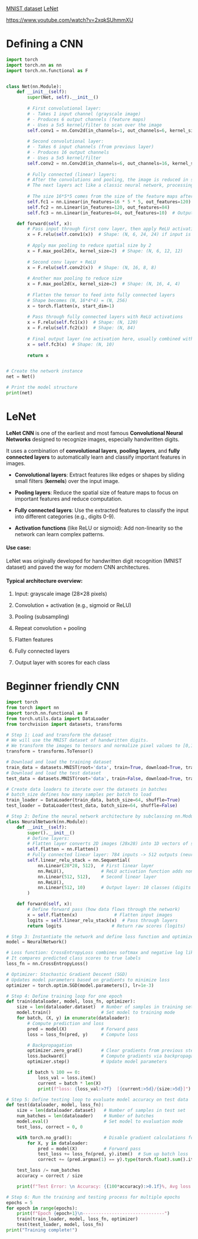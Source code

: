 [MNIST dataset](https://en.wikipedia.org/wiki/MNIST_database)
[LeNet](https://en.wikipedia.org/wiki/LeNet)

https://www.youtube.com/watch?v=2xqkSUhmmXU


# Defining a CNN
```python
import torch
import torch.nn as nn
import torch.nn.functional as F


class Net(nn.Module):
    def __init__(self):
        super(Net, self).__init__()
        
        # First convolutional layer:
        # - Takes 1 input channel (grayscale image)
        # - Produces 6 output channels (feature maps)
        # - Uses a 5x5 kernel/filter to scan over the image
        self.conv1 = nn.Conv2d(in_channels=1, out_channels=6, kernel_size=5)
        
        # Second convolutional layer:
        # - Takes 6 input channels (from previous layer)
        # - Produces 16 output channels
        # - Uses a 5x5 kernel/filter
        self.conv2 = nn.Conv2d(in_channels=6, out_channels=16, kernel_size=5)
        
        # Fully connected (linear) layers:
        # After the convolutions and pooling, the image is reduced in size.
        # The next layers act like a classic neural network, processing the "flattened" features.
        
        # The size 16*5*5 comes from the size of the feature maps after conv and pooling
        self.fc1 = nn.Linear(in_features=16 * 5 * 5, out_features=120)
        self.fc2 = nn.Linear(in_features=120, out_features=84)
        self.fc3 = nn.Linear(in_features=84, out_features=10)  # Output 10 classes (e.g. digits 0-9)

    def forward(self, x):
        # Pass input through first conv layer, then apply ReLU activation function
        x = F.relu(self.conv1(x))  # Shape: (N, 6, 24, 24) if input is (N,1,28,28)
        
        # Apply max pooling to reduce spatial size by 2
        x = F.max_pool2d(x, kernel_size=2)  # Shape: (N, 6, 12, 12)
        
        # Second conv layer + ReLU
        x = F.relu(self.conv2(x))  # Shape: (N, 16, 8, 8)
        
        # Another max pooling to reduce size
        x = F.max_pool2d(x, kernel_size=2)  # Shape: (N, 16, 4, 4)
        
        # Flatten the tensor to feed into fully connected layers
        # Shape becomes (N, 16*4*4) = (N, 256)
        x = torch.flatten(x, start_dim=1)
        
        # Pass through fully connected layers with ReLU activations
        x = F.relu(self.fc1(x))  # Shape: (N, 120)
        x = F.relu(self.fc2(x))  # Shape: (N, 84)
        
        # Final output layer (no activation here, usually combined with loss function like CrossEntropyLoss)
        x = self.fc3(x)  # Shape: (N, 10)
        
        return x


# Create the network instance
net = Net()

# Print the model structure
print(net)

```

# LeNet

**LeNet CNN** is one of the earliest and most famous **Convolutional Neural Networks** designed to recognize images, especially handwritten digits.

It uses a combination of **convolutional layers**, **pooling layers**, and **fully connected layers** to automatically learn and classify important features in images.

- **Convolutional layers**: Extract features like edges or shapes by sliding small filters (**kernels**) over the input image.
    
- **Pooling layers**: Reduce the spatial size of feature maps to focus on important features and reduce computation.
    
- **Fully connected layers**: Use the extracted features to classify the input into different categories (e.g., digits 0-9).
    
- **Activation functions** (like ReLU or sigmoid): Add non-linearity so the network can learn complex patterns.
    

#### Use case:

LeNet was originally developed for handwritten digit recognition (MNIST dataset) and paved the way for modern CNN architectures.

#### Typical architecture overview:

1. Input: grayscale image (28×28 pixels)
    
2. Convolution + activation (e.g., sigmoid or ReLU)
    
3. Pooling (subsampling)
    
4. Repeat convolution + pooling
    
5. Flatten features
    
6. Fully connected layers
    
7. Output layer with scores for each class


# Beginner friendly CNN

```python
import torch
from torch import nn
import torch.nn.functional as F
from torch.utils.data import DataLoader
from torchvision import datasets, transforms

# Step 1: Load and transform the dataset
# We will use the MNIST dataset of handwritten digits.
# We transform the images to tensors and normalize pixel values to [0,1].
transform = transforms.ToTensor()

# Download and load the training dataset
train_data = datasets.MNIST(root='data', train=True, download=True, transform=transform)
# Download and load the test dataset
test_data = datasets.MNIST(root='data', train=False, download=True, transform=transform)

# Create data loaders to iterate over the datasets in batches
# batch_size defines how many samples per batch to load
train_loader = DataLoader(train_data, batch_size=64, shuffle=True)
test_loader = DataLoader(test_data, batch_size=64, shuffle=False)

# Step 2: Define the neural network architecture by subclassing nn.Module
class NeuralNetwork(nn.Module):
    def __init__(self):
        super().__init__()
        # Define layers:
        # Flatten layer converts 2D images (28x28) into 1D vectors of size 784
        self.flatten = nn.Flatten()
        # Fully connected linear layer: 784 inputs -> 512 outputs (neurons)
        self.linear_relu_stack = nn.Sequential(
            nn.Linear(28*28, 512),  # First linear layer
            nn.ReLU(),              # ReLU activation function adds non-linearity
            nn.Linear(512, 512),    # Second linear layer
            nn.ReLU(),
            nn.Linear(512, 10)      # Output layer: 10 classes (digits 0-9)
        )

    def forward(self, x):
        # Define forward pass (how data flows through the network)
        x = self.flatten(x)              # Flatten input images
        logits = self.linear_relu_stack(x)  # Pass through layers
        return logits                   # Return raw scores (logits)

# Step 3: Instantiate the network and define loss function and optimizer
model = NeuralNetwork()

# Loss function: CrossEntropyLoss combines softmax and negative log likelihood
# It compares predicted class scores to true labels
loss_fn = nn.CrossEntropyLoss()

# Optimizer: Stochastic Gradient Descent (SGD)
# Updates model parameters based on gradients to minimize loss
optimizer = torch.optim.SGD(model.parameters(), lr=1e-3)

# Step 4: Define training loop for one epoch
def train(dataloader, model, loss_fn, optimizer):
    size = len(dataloader.dataset)  # Number of samples in training set
    model.train()                   # Set model to training mode
    for batch, (X, y) in enumerate(dataloader):
        # Compute prediction and loss
        pred = model(X)             # Forward pass
        loss = loss_fn(pred, y)     # Compute loss

        # Backpropagation
        optimizer.zero_grad()       # Clear gradients from previous step
        loss.backward()             # Compute gradients via backpropagation
        optimizer.step()            # Update model parameters

        if batch % 100 == 0:
            loss_val = loss.item()
            current = batch * len(X)
            print(f"loss: {loss_val:>7f}  [{current:>5d}/{size:>5d}]")

# Step 5: Define testing loop to evaluate model accuracy on test data
def test(dataloader, model, loss_fn):
    size = len(dataloader.dataset)   # Number of samples in test set
    num_batches = len(dataloader)    # Number of batches
    model.eval()                     # Set model to evaluation mode
    test_loss, correct = 0, 0

    with torch.no_grad():            # Disable gradient calculations for evaluation
        for X, y in dataloader:
            pred = model(X)          # Forward pass
            test_loss += loss_fn(pred, y).item()  # Sum up batch loss
            correct += (pred.argmax(1) == y).type(torch.float).sum().item()  # Count correct predictions

    test_loss /= num_batches
    accuracy = correct / size

    print(f"Test Error: \n Accuracy: {(100*accuracy):>0.1f}%, Avg loss: {test_loss:>8f} \n")

# Step 6: Run the training and testing process for multiple epochs
epochs = 5
for epoch in range(epochs):
    print(f"Epoch {epoch+1}\n-------------------------------")
    train(train_loader, model, loss_fn, optimizer)
    test(test_loader, model, loss_fn)
print("Training complete!")

```